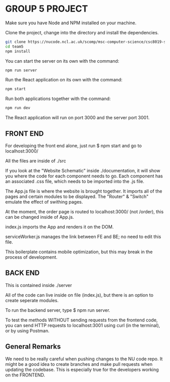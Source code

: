 # GROUP 5 PROJECT

Make sure you have Node and NPM installed on your machine.

Clone the project, change into the directory and install the dependencies.

```bash
git clone https://nucode.ncl.ac.uk/scomp/msc-computer-science/csc8019-software-engineering-and-team-project/team5.git
cd team5
npm install
```


You can start the server on its own with the command:

```bash
npm run server
```

Run the React application on its own with the command:

```bash
npm start
```

Run both applications together with the command:

```bash
npm run dev
```

The React application will run on port 3000 and the server port 3001.


## FRONT END

For developing the front end alone, just run $ npm start and go to localhost:3000/

All the files are inside of ./src

If you look at the "Website Schematic" inside ./documentation, it will show you where the code for each component needs to go. Each component has an associated .css file, which needs to be imported into the .js file.

The App.js file is where the website is brought together. It imports all of the pages and certain modules to be displayed. The "Router" & "Switch" emulate the effect of swithing pages.

At the moment, the order page is routed to localhost:3000/ (not /order), this can be changed inside of App.js.

index.js imports the App and renders it on the DOM.

serviceWorker.js manages the link between FE and BE; no need to edit this file.

This boilerplate contains mobile optimization, but this may break in the process of development.


## BACK END

This is contained inside ./server

All of the code can live inside on file (index.js), but there is an option to create seperate modules.

To run the backend server, type $ npm run server.

 To test the methods WITHOUT sending requests from the frontend code, you can send HTTP requests to localhost:3001 using curl (in the terminal), or by using Postman.


## General Remarks

We need to be really careful when pushing changes to the NU code repo. It might be a good idea to create branches and make pull requests when updating the codebase. This is especially true for the developers working on the FRONTEND.

